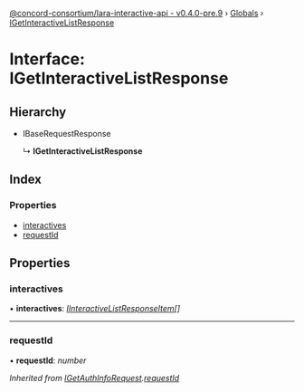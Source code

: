 [@concord-consortium/lara-interactive-api - v0.4.0-pre.9](../README.md) › [Globals](../globals.md) › [IGetInteractiveListResponse](igetinteractivelistresponse.md)

# Interface: IGetInteractiveListResponse

## Hierarchy

* IBaseRequestResponse

  ↳ **IGetInteractiveListResponse**

## Index

### Properties

* [interactives](igetinteractivelistresponse.md#interactives)
* [requestId](igetinteractivelistresponse.md#requestid)

## Properties

###  interactives

• **interactives**: *[IInteractiveListResponseItem](iinteractivelistresponseitem.md)[]*

___

###  requestId

• **requestId**: *number*

*Inherited from [IGetAuthInfoRequest](igetauthinforequest.md).[requestId](igetauthinforequest.md#requestid)*
